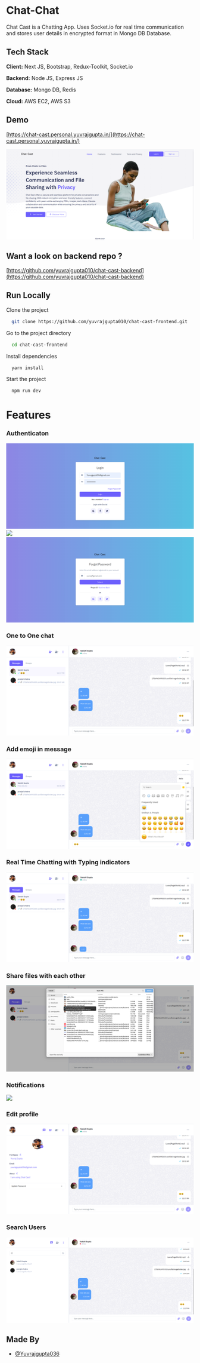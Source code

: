 # Chat-Chat

Chat Cast is a Chatting App.
Uses Socket.io for real time communication and stores user details in encrypted format in Mongo DB Database.
## Tech Stack

**Client:** Next JS, Bootstrap, Redux-Toolkit, Socket.io

**Backend:** Node JS, Express JS

**Database:** Mongo DB, Redis

**Cloud:** AWS EC2, AWS S3

## Demo

[https://chat-cast.personal.yuvrajgupta.in/](https://chat-cast.personal.yuvrajgupta.in/)

![](https://github.com/yuvrajgupta010/public_file/blob/main/chat-cast/chat-cast-front.png)

## Want a look on backend repo ?

[https://github.com/yuvrajgupta010/chat-cast-backend](https://github.com/yuvrajgupta010/chat-cast-backend)

## Run Locally

Clone the project

```bash
  git clone https://github.com/yuvrajgupta010/chat-cast-frontend.git
```

Go to the project directory

```bash
  cd chat-cast-frontend
```

Install dependencies

```bash
  yarn install
```

Start the project

```bash
  npm run dev
```

  
# Features

### Authenticaton
![](https://github.com/yuvrajgupta010/public_file/blob/main/chat-cast/chat-cast-login.png)
![](https://github.com/yuvrajgupta010/public_file/blob/main/chat-cast/chat-cast-sigup.png)
![](https://github.com/yuvrajgupta010/public_file/blob/main/chat-cast/chat-cast-forget.png)
### One to One chat
![](https://github.com/yuvrajgupta010/public_file/blob/main/chat-cast/chat-cast-chat.png)
### Add emoji in message
![](https://github.com/yuvrajgupta010/public_file/blob/main/chat-cast/chat-cast-emoji.png)
### Real Time Chatting with Typing indicators
![](https://github.com/yuvrajgupta010/public_file/blob/main/chat-cast/chat-cast-typing.png)
### Share files with each other
![](https://github.com/yuvrajgupta010/public_file/blob/main/chat-cast/chat-cast-file-share.png)
### Notifications 
![](https://github.com/yuvrajgupta010/public_file/main/chat-cast/chat-cast-notification.png)
### Edit profile
![](https://github.com/yuvrajgupta010/public_file/blob/main/chat-cast/chat-cast-profile.png)
### Search Users
![](https://github.com/yuvrajgupta010/public_file/blob/main/chat-cast/chat-cast-search-user.png)

## Made By

- [@Yuvrajgupta036](https://github.com/yuvrajgupta036)

  

